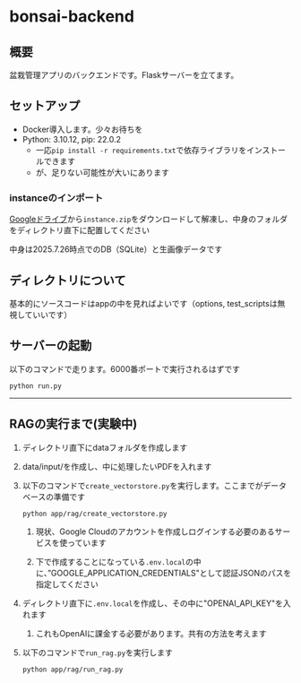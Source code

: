 # bonsai-backend

## 概要
盆栽管理アプリのバックエンドです。Flaskサーバーを立てます。

## セットアップ
- Docker導入します。少々お待ちを
- Python: 3.10.12, pip: 22.0.2
    - 一応```pip install -r requirements.txt```で依存ライブラリをインストールできます
    - が、足りない可能性が大いにあります

### instanceのインポート
[Googleドライブ](https://drive.google.com/drive/folders/1H3vB7fSie3MDJ-JJliAOFDR5kdyhy7fx)から```instance.zip```をダウンロードして解凍し、中身のフォルダをディレクトリ直下に配置してください

中身は2025.7.26時点でのDB（SQLite）と生画像データです

## ディレクトリについて
基本的にソースコードはappの中を見ればよいです（options, test_scriptsは無視していいです）

## サーバーの起動
以下のコマンドで走ります。6000番ポートで実行されるはずです
```
python run.py
```
---
## RAGの実行まで(実験中)
1. ディレクトリ直下にdataフォルダを作成します
2. data/input/を作成し、中に処理したいPDFを入れます
3. 以下のコマンドで```create_vectorstore.py```を実行します。ここまでがデータベースの準備です
    ```
    python app/rag/create_vectorstore.py
    ```
    1. 現状、Google Cloudのアカウントを作成しログインする必要のあるサービスを使っています

    2. 下で作成することになっている```.env.local```の中に、”GOOGLE_APPLICATION_CREDENTIALS"として認証JSONのパスを指定してください

4. ディレクトリ直下に```.env.local```を作成し、その中に"OPENAI_API_KEY"を入れます
    1. これもOpenAIに課金する必要があります。共有の方法を考えます
5. 以下のコマンドで```run_rag.py```を実行します
    ```
    python app/rag/run_rag.py
    ```


